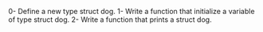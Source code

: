 0- Define a new type struct dog.
1- Write a function that initialize a variable of type struct dog.
2- Write a function that prints a struct dog.